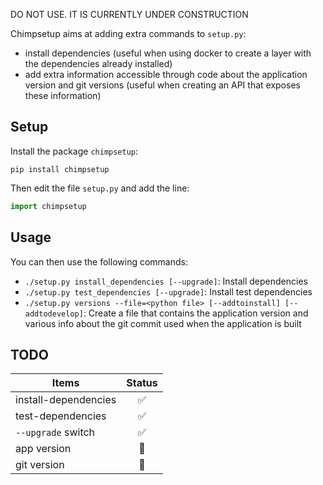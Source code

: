 DO NOT USE. IT IS CURRENTLY UNDER CONSTRUCTION

Chimpsetup aims at adding extra commands to `setup.py`:
* install dependencies (useful when using docker to create a layer with the dependencies already installed)
* add extra information accessible through code about the application version and git versions (useful when creating an API that exposes these information)

## Setup

Install the package `chimpsetup`:
```
pip install chimpsetup
```

Then edit the file `setup.py` and add the line:
```python
import chimpsetup
```

## Usage

You can then use the following commands:
* `./setup.py install_dependencies [--upgrade]`: Install dependencies
* `./setup.py test_dependencies [--upgrade]`: Install test dependencies
* `./setup.py versions --file=<python file> [--addtoinstall] [--addtodevelop]`: Create a file that contains the application version and various info about the git commit used when the application is built

## TODO

Items                                  | Status
-------------------------------------- | :-----:
install-dependencies                   | :white_check_mark:
test-dependencies                      | :white_check_mark:
`--upgrade` switch                     | :white_check_mark:
app version                            | :construction:
git version                            | :construction:
